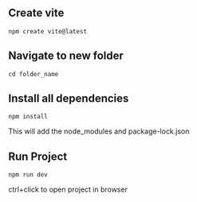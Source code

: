 ## Create vite
```
npm create vite@latest
```

## Navigate to new folder
```
cd folder_name
```

## Install all dependencies
```
npm install
```
This will add the node_modules and package-lock.json

## Run Project
```
npm run dev
```
ctrl+click to open project in browser

